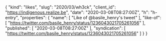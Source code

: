 {
  "kind": "likes",
  "slug": "2020/03/wh3ck",
  "client_id": "https://indigenous.realize.be",
  "date": "2020-03-08T08:27:00Z",
  "h": "h-entry",
  "properties": {
    "name": [
      "Like of @basile_henry's tweet"
    ],
    "like-of": [
      "https://twitter.com/basile_henry/status/1236043021705261056"
    ],
    "published": [
      "2020-03-08T08:27:00Z"
    ],
    "syndication": [
      "https://twitter.com/basile_henry/status/1236043021705261056"
    ]
  }
}
